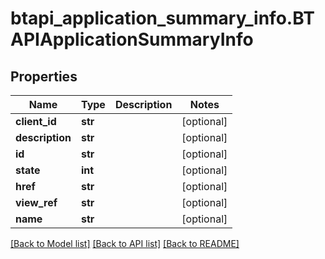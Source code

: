 # btapi_application_summary_info.BTAPIApplicationSummaryInfo

## Properties
Name | Type | Description | Notes
------------ | ------------- | ------------- | -------------
**client_id** | **str** |  | [optional] 
**description** | **str** |  | [optional] 
**id** | **str** |  | [optional] 
**state** | **int** |  | [optional] 
**href** | **str** |  | [optional] 
**view_ref** | **str** |  | [optional] 
**name** | **str** |  | [optional] 

[[Back to Model list]](../README.md#documentation-for-models) [[Back to API list]](../README.md#documentation-for-api-endpoints) [[Back to README]](../README.md)


